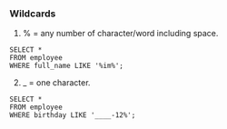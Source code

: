 ### Wildcards

1. % = any number of character/word including space.

```
SELECT *
FROM employee
WHERE full_name LIKE '%im%';
```

2. \_ = one character.

```
SELECT *
FROM employee
WHERE birthday LIKE '____-12%';
```
